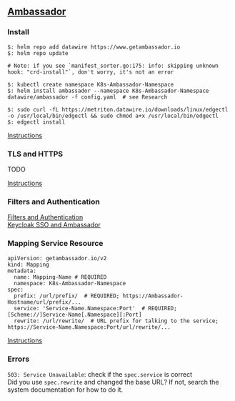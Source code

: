 ## [Ambassador](https://www.getambassador.io/)

### Install

```
$: helm repo add datawire https://www.getambassador.io
$: helm repo update

# Note: if you see `manifest_sorter.go:175: info: skipping unknown hook: "crd-install"`, don't worry, it's not an error

$: kubectl create namespace K8s-Ambassador-Namespace
$: helm install ambassador --namespace K8s-Ambassador-Namespace datawire/ambassador -f config.yaml  # see Research

$: sudo curl -fL https://metriton.datawire.io/downloads/linux/edgectl -o /usr/local/bin/edgectl && sudo chmod a+x /usr/local/bin/edgectl
$: edgectl install
```

[Instructions](Docs/Install/OtherInstallAndUpgrade/KubernetesHelm)

### TLS and HTTPS

TODO

[Instructions](Docs\HOWTOGuides\TLS\TLSTermination)

### Filters and Authentication

[Filters and Authentication](Docs\RunAndUse\Using\FiltersAndAuthentication)  
[Keycloak SSO and Ambassador](Docs\HOWTOGuides\Authentication\SSOKeycloak)  

### Mapping Service Resource

```
apiVersion: getambassador.io/v2
kind: Mapping
metadata:
  name: Mapping-Name # REQUIRED
  namespace: K8s-Ambassador-Namespace
spec:
  prefix: /url/prefix/  # REQUIRED; https://Ambassador-Hostname/url/prefix/...
  service: 'Service-Name.Namespace:Port'  # REQUIRED; [Scheme://]Service-Name[.Namespace][:Port]
  rewrite: /url/rewrite/  # URL prefix for talking to the service; https://Service-Name.Namespace:Port/url/rewrite/...
```

[Instructions](Docs/References/ConfigK8sService/MappingsServices)

### Errors

`503: Service Unavailable`: check if the `spec.service` is correct  
Did you use `spec.rewrite` and changed the base URL? If not, search the system documentation for how to do it.  

